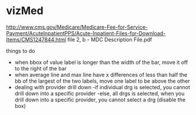 vizMed
======
http://www.cms.gov/Medicare/Medicare-Fee-for-Service-Payment/AcuteInpatientPPS/Acute-Inpatient-Files-for-Download-Items/CMS1247844.html
file 2, b - MDC Description File.pdf

things to do
- when bbox of value label is longer than the width of the bar, move it off to the right of the bar
- when average line and max line have x differences of less than half the bb of the largest of the two labels, move one label to be above the other
- dealing with provider drill down
	-if individual drg is selected, you cannot drill down into a specific provider
	-else, all drgs is selected, when you drill down into a specific provider, you cannot select a drg (disable the box)